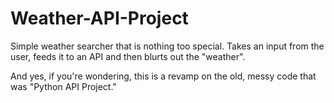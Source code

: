 # Weather-API-Project

Simple weather searcher that is nothing too special. 
Takes an input from the user, feeds it to an API and then blurts out the "weather".

And yes, if you're wondering, this is a revamp on the old, messy code that was "Python API Project."
